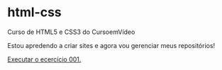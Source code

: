 # html-css
 Curso de HTML5 e CSS3 do CursoemVídeo

 Estou apredendo a criar sites e agora vou gerenciar meus repositórios!


<a href="https://felipealvesrodrigues.github.io/html-css/exercicios/ex001/index.html"> Executar o ecercício 001.</a>